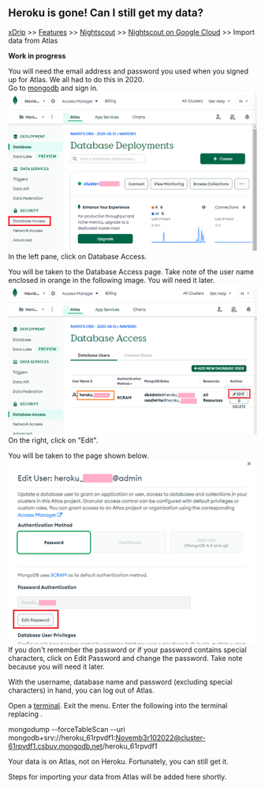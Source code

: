 ## Heroku is gone! Can I still get my data?  
[xDrip](../../README.md) >> [Features](../Features_page) >> [Nightscout](../Nightscout_page) >> [Nightscout on Google Cloud](./GoogleCloud) >> Import data from Atlas  
  
**Work in progress**  

You will need the email address and password you used when you signed up for Atlas.  We all had to do this in 2020.  
Go to [mongodb](https://www.mongodb.com/home) and sign in.   
![](./images/Atlas_dbAccess.png)  
In the left pane, click on Database Access.  
  
You will be taken to the Database Access page.  Take note of the user name enclosed in orange in the following image.  You will need it later.  
![](./images/Atlas_dbAccess2.png)  
On the right, click on "Edit".  
  
You will be taken to the page shown below.  
![](./images/Atlas_pass.png)  
If you don't remember the password or if your password contains special characters, click on Edit Password and change the password.  Take note because you will need it later.  
  
With the username, database name and password (excluding special characters) in hand, you can log out of Atlas.  
  
Open a [terminal](./Terminal.md).  Exit the menu.  Enter the following into the terminal replacing .
  
mongodump --forceTableScan --uri mongodb+srv://heroku_61rpvdf1:Novemb3r102022@cluster-61rpvdf1.csbuy.mongodb.net/heroku_61rpvdf1

Your data is on Atlas, not on Heroku.  Fortunately, you can still get it.  
  
Steps for importing your data from Atlas will be added here shortly.  
